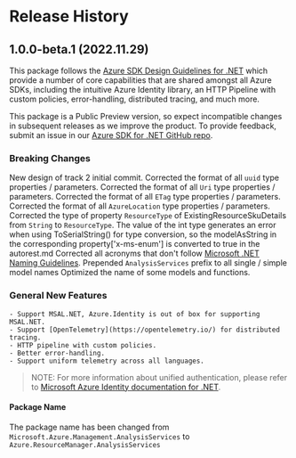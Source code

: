 # Release History

## 1.0.0-beta.1 (2022.11.29)

This package follows the [Azure SDK Design Guidelines for .NET](https://azure.github.io/azure-sdk/dotnet_introduction.html) which provide a number of core capabilities that are shared amongst all Azure SDKs, including the intuitive Azure Identity library, an HTTP Pipeline with custom policies, error-handling, distributed tracing, and much more.

This package is a Public Preview version, so expect incompatible changes in subsequent releases as we improve the product. To provide feedback, submit an issue in our [Azure SDK for .NET GitHub repo](https://github.com/Azure/azure-sdk-for-net/issues).

### Breaking Changes

New design of track 2 initial commit.
Corrected the format of all `uuid` type properties / parameters.
Corrected the format of all `Uri` type properties / parameters.
Corrected the format of all `ETag` type properties / parameters.
Corrected the format of all `AzureLocation` type properties / parameters.
Corrected the type of property `ResourceType` of ExistingResourceSkuDetails from `String` to `ResourceType`.
The value of the int type generates an error when using ToSerialString() for type conversion, so the modelAsString in the corresponding property['x-ms-enum'] is converted to true in the autorest.md
Corrected all acronyms that don't follow [Microsoft .NET Naming Guidelines](https://docs.microsoft.com/dotnet/standard/design-guidelines/naming-guidelines).
Prepended `AnalysisServices` prefix to all single / simple model names
Optimized the name of some models and functions.

### General New Features

    - Support MSAL.NET, Azure.Identity is out of box for supporting MSAL.NET.
    - Support [OpenTelemetry](https://opentelemetry.io/) for distributed tracing.
    - HTTP pipeline with custom policies.
    - Better error-handling.
    - Support uniform telemetry across all languages.

> NOTE: For more information about unified authentication, please refer to [Microsoft Azure Identity documentation for .NET](https://docs.microsoft.com//dotnet/api/overview/azure/identity-readme?view=azure-dotnet).

#### Package Name

The package name has been changed from `Microsoft.Azure.Management.AnalysisServices` to `Azure.ResourceManager.AnalysisServices`
